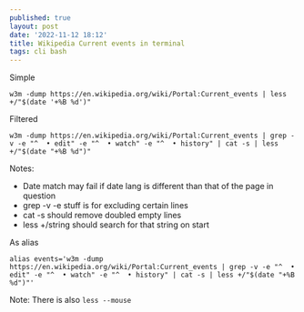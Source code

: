 ```yaml
---
published: true
layout: post
date: '2022-11-12 18:12'
title: Wikipedia Current events in terminal
tags: cli bash 
---
```

Simple

    w3m -dump https://en.wikipedia.org/wiki/Portal:Current_events | less +/"$(date '+%B %d')"

Filtered

    w3m -dump https://en.wikipedia.org/wiki/Portal:Current_events | grep -v -e "^  • edit" -e "^  • watch" -e "^  • history" | cat -s | less +/"$(date "+%B %d")"

Notes: 

* Date match may fail if date lang is different than that of the page in question
* grep -v -e stuff is for excluding certain lines
* cat -s should remove doubled empty lines
* less +/string should search for that string on start

As alias

    alias events='w3m -dump https://en.wikipedia.org/wiki/Portal:Current_events | grep -v -e "^  • edit" -e "^  • watch" -e "^  • history" | cat -s | less +/"$(date "+%B %d")"'

Note: There is also ``less --mouse`` 
